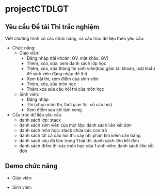 # projectCTDLGT

## Yêu cầu Đề tài Thi trắc nghiệm
Viết chương trình có các chức năng, và cấu trúc dữ liệu theo yêu cầu:
- Chức năng:
  - Giáo viên: 
    - Đăng nhập (tài khoản: GV, mật khẩu: GV)
    - Thêm, xóa, sửa, xem danh sách lớp học
    - Thêm, xóa, sửa thông tin sinh viên(bao gồm tài khoản, mật khẩu để sinh viên đăng nhập để thi)
    - Xem bài thi, xem điểm của sinh viên
    - Thêm, xóa, sửa môn học
    - Thêm xóa sửa câu hỏi thi của môn học
  - Sinh viên:
    - Đăng nhập
    - Thi (chọn môn thi, thời gian thi, số câu hỏi)
    - Xem điểm sau khi làm xong.
- Cấu trúc dữ liệu yêu cầu:
  - danh sách lớp: stack
  - danh sách sinh viên của một lớp: danh sách liên kết đơn
  - danh sách môn học: stack chứa các con trỏ
  - danh sách tất cả câu hỏi thi: cây nhị phân tìm kiếm cân bằng
  - danh sách câu đã làm trong 1 bài thi: danh sách liên kết đơn
  - danh sách điểm thi các môn học của 1 sinh viên: danh sách liên kết đơn
## Demo chức năng
- Giáo viên:

- Sinh viên:
